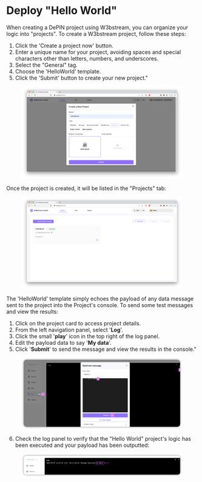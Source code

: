 # Deploy "Hello World"

When creating a DePIN project using W3bstream, you can organize your logic into "projects". To create a W3bstream project, follow these steps:

1. Click the 'Create a project now' button.
2. Enter a unique name for your project, avoiding spaces and special characters other than letters, numbers, and underscores.
3. Select the "General" tag.
4. Choose the 'HelloWorld' template.
5. Click the 'Submit' button to create your new project."

<figure><img src="../.gitbook/assets/image (7) (6) (1) (1).png" alt=""><figcaption></figcaption></figure>

Once the project is created, it will be listed in the "Projects" tab:

<figure><img src="../.gitbook/assets/image (4) (6).png" alt=""><figcaption></figcaption></figure>

The 'HelloWorld' template simply echoes the payload of any data message sent to the project into the Project's console. To send some test messages and view the results:

1. Click on the project card to access project details.
2. From the left navigation panel, select '**Log**'.
3. Click the small '**play**' icon in the top right of the log panel.
4. Edit the payload data to say '**My data**'.
5. Click '**Submit**' to send the message and view the results in the console."

<figure><img src="../.gitbook/assets/image (22).png" alt=""><figcaption></figcaption></figure>

6. Check the log panel to verify that the "Hello World" project's logic has been executed and your payload has been outputted:

<figure><img src="../.gitbook/assets/image (19).png" alt=""><figcaption></figcaption></figure>
